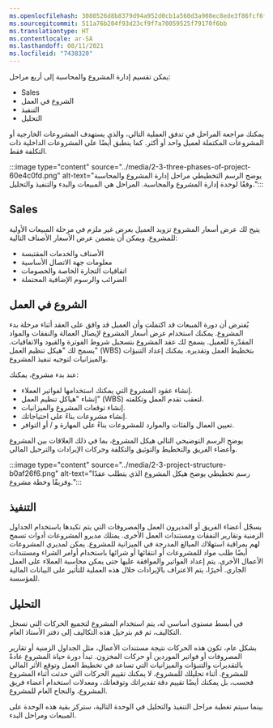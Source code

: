```yaml
---
ms.openlocfilehash: 3080526d8b8379d94a952d0cb1a560d3a908ec8ede3f86fcf6f06a512a394fdb
ms.sourcegitcommit: 511a76b204f93d23cf9f7a70059525f79170f6bb
ms.translationtype: HT
ms.contentlocale: ar-SA
ms.lasthandoff: 08/11/2021
ms.locfileid: "7438320"
---
```

يمكن تقسيم إدارة المشروع والمحاسبة إلى أربع مراحل:

 -  Sales
 -  الشروع في العمل
 -  التنفيذ
 -  التحليل

يمكنك مراجعة المراحل في تدفق العملية التالي، والذي يستهدف المشروعات الخارجية أو المشروعات المكتملة لعميل واحد أو أكثر. كما ينطبق أيضًا على المشروعات الداخلية ذات التكلفة فقط.

:::image type="content" source="../media/2-3-three-phases-of-project-60e4c0fd.png" alt-text="يوضح الرسم التخطيطي مراحل إدارة المشروع والمحاسبة وفقًا لوحدة إدارة المشروع والمحاسبة. المراحل هي المبيعات والبدء والتنفيذ والتحليل.":::


## <a name="sales"></a>Sales

يتيح لك عرض أسعار المشروع تزويد العميل بعرض غير ملزم في مرحلة المبيعات الأولية للمشروع. ويمكن أن يتضمن عرض الأسعار الأصناف التالية:

 -  الأصناف والخدمات المقتبسة
 -  معلومات جهة الاتصال الأساسية
 -  اتفاقيات التجارة الخاصة والخصومات
 -  الضرائب والرسوم الإضافية المحتملة

## <a name="initiate"></a>الشروع في العمل

يُفترض أن دورة المبيعات قد اكتملت وأن العميل قد وافق على العقد أثناء مرحلة بدء المشروع. يمكنك استخدام عرض أسعار المشروع لإيصال العمالة والنفقات والمواد المقدّرة للعميل. يسمح لك عقد المشروع بتسجيل شروط الفوترة والقيود والاتفاقيات. يسمح لك "هيكل تنظيم العمل" (WBS) بتخطيط العمل وتقديره. يمكنك إعداد التنبؤات والميزانيات لتوجيه تنفيذ المشروع.

عند بدء مشروع، يمكنك:

 -  إنشاء عقود المشروع التي يمكنك استخدامها لفواتير العملاء.
 -  إنشاء "هياكل تنظيم العمل" (WBS) لتعقب تقدم العمل وتكلفته.
 -  إنشاء توقعات المشروع والميزانيات.
 -  إنشاء مشروعات بناءً على احتياجاتك.
 -  تعيين العمال والفئات والموارد للمشروعات بناءً على المهارة و / أو التوافر.

يوضح الرسم التوضيحي التالي هيكل المشروع، بما في ذلك العلاقات بين المشروع وأعضاء الفريق والتخطيط والتوثيق والتكلفة وحركات الإيرادات والترحيل المالي.

:::image type="content" source="../media/2-3-project-structure-b0af26f6.png" alt-text="رسم تخطيطي يوضح هيكل المشروع الذي يتطلب عقدًا وفريقًا وخطة مشروع.":::


## <a name="execute"></a>التنفيذ

يسجّل أعضاء الفريق أو المديرون العمل والمصروفات التي يتم تكبدها باستخدام الجداول الزمنية وتقارير النفقات ومستندات العمل الأخرى. يمتلك مديرو المشروعات أدوات تسمح لهم بمراقبة استهلاك المبالغ المدرجة في الميزانية للمشروع. يمكن لمديري المشروعات أيضًا طلب مواد للمشروعات أو انتقائها أو شرائها باستخدام أوامر الشراء ومستندات الأعمال الأخرى. يتم إعداد الفواتير والموافقة عليها حتى يمكن محاسبة العملاء على العمل الجاري. أخيرًا، يتم الاعتراف بالإيرادات خلال هذه العملية للتأثير على البيانات المالية للمؤسسة.

## <a name="analyze"></a>التحليل

في أبسط مستوى أساسي له، يتم استخدام المشروع لتجميع الحركات التي تسجل التكاليف، ثم قم بترحيل هذه التكاليف إلى دفتر الأستاذ العام.

بشكل عام، تكون هذه الحركات نتيجة مستندات الأعمال، مثل الجداول الزمنية أو تقارير المصروفات أو فواتير الموردين‬ أو حركات المخزون. تبدأ دورة حياة المشروع عادةً بالتقديرات والتنبؤات والميزانيات التي تساعد في تخطيط العمل وتوقع الأثر المالي للمشروع. أثناء تحليلك للمشروع، لا يمكنك تقييم الحركات التي حدثت أثناء المشروع فحسب، بل يمكنك أيضًا تقييم دقة تقديراتك وتوقعاتك، ومعدلات استخدام أعضاء فريق المشروع، والنجاح العام للمشروع.

بينما سيتم تغطية مراحل التنفيذ والتحليل في الوحدة التالية، ستركز بقية هذه الوحدة على المبيعات ومراحل البدء.
